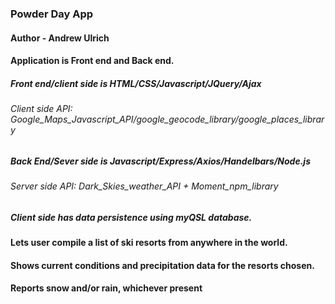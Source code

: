 


### **Powder Day App**  

#### **Author -** **Andrew Ulrich** 

#### Application is Front end and Back end.

##### Front end/client side is HTML/CSS/Javascript/JQuery/Ajax

###### Client side API: Google_Maps_Javascript_API/google_geocode_library/google_places_library

##### Back End/Sever side is Javascript/Express/Axios/Handelbars/Node.js

###### Server side API: Dark_Skies_weather_API  + Moment_npm_library

##### Client side has data persistence using myQSL database.


#### Lets user compile a list of ski resorts from anywhere in the world. 

#### Shows current conditions and precipitation data for the resorts chosen.

#### Reports snow and/or rain, whichever present


